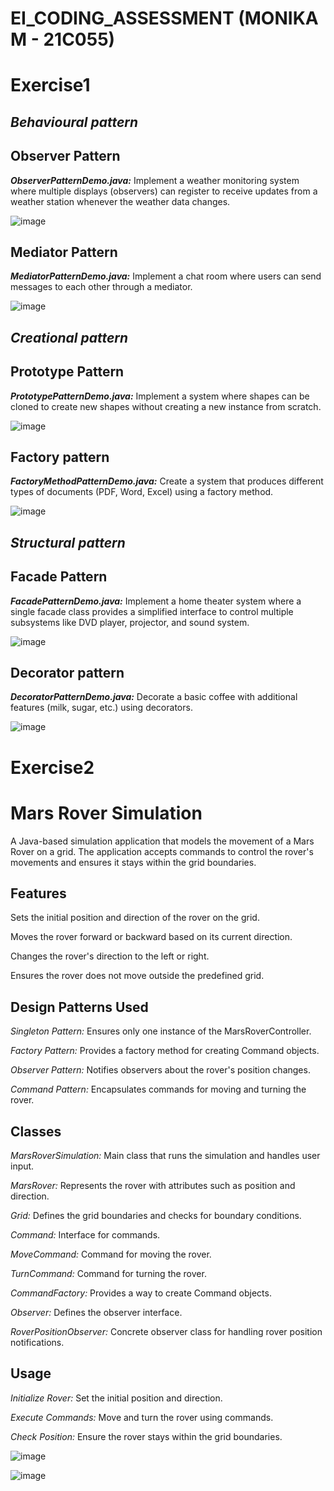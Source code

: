 # EI_CODING_ASSESSMENT (MONIKA M - 21C055)

# Exercise1

## *Behavioural pattern*

## Observer Pattern

***ObserverPatternDemo.java:***  Implement a weather monitoring system where multiple displays (observers) can register to receive updates from a weather station whenever the weather data changes.

![image](https://github.com/user-attachments/assets/cb65f1c7-5dff-4d29-b948-0bee208c8781)

## Mediator Pattern

***MediatorPatternDemo.java:*** Implement a chat room where users can send messages to each other through a mediator.

![image](https://github.com/user-attachments/assets/3e23bcac-a860-405c-af74-13ec2a5837d4)

## *Creational pattern*

## Prototype Pattern

***PrototypePatternDemo.java:*** Implement a system where shapes can be cloned to create new shapes without creating a new instance from scratch. 

![image](https://github.com/user-attachments/assets/d67dc638-6894-4321-9da4-2fc049b689b3)

## Factory pattern

***FactoryMethodPatternDemo.java:*** Create a system that produces different types of documents (PDF, Word, Excel) using a factory method.

![image](https://github.com/user-attachments/assets/add6db1a-074f-4eca-ac73-ca3923b83c52)

## *Structural pattern*

## Facade Pattern

***FacadePatternDemo.java:*** Implement a home theater system where a single facade class provides a simplified interface to control multiple subsystems like DVD player, projector, and sound system.

![image](https://github.com/user-attachments/assets/cf493548-d4e0-4da0-ade0-a61d8240e1c2)

## Decorator pattern

***DecoratorPatternDemo.java:*** Decorate a basic coffee with additional features (milk, sugar, etc.) using decorators.

![image](https://github.com/user-attachments/assets/56dfb04a-add3-4d9e-bfe1-ad85b0bc74f1)

# Exercise2

# Mars Rover Simulation

A Java-based simulation application that models the movement of a Mars Rover on a grid. The application accepts commands to control the rover's movements and ensures it stays within the grid boundaries.


## Features

Sets the initial position and direction of the rover on the grid.

Moves the rover forward or backward based on its current direction.

Changes the rover's direction to the left or right.

Ensures the rover does not move outside the predefined grid.


## Design Patterns Used

*Singleton Pattern:* Ensures only one instance of the MarsRoverController.

*Factory Pattern:* Provides a factory method for creating Command objects.

*Observer Pattern:* Notifies observers about the rover's position changes.

*Command Pattern:* Encapsulates commands for moving and turning the rover.

## Classes

*MarsRoverSimulation:* Main class that runs the simulation and handles user input.

*MarsRover:* Represents the rover with attributes such as position and direction.

*Grid:* Defines the grid boundaries and checks for boundary conditions.

*Command:* Interface for commands.

*MoveCommand:* Command for moving the rover.

*TurnCommand:* Command for turning the rover.

*CommandFactory:* Provides a way to create Command objects.

*Observer:* Defines the observer interface.

*RoverPositionObserver:* Concrete observer class for handling rover position notifications.

## Usage

*Initialize Rover:* Set the initial position and direction.

*Execute Commands:* Move and turn the rover using commands.

*Check Position:* Ensure the rover stays within the grid boundaries.

![image](https://github.com/user-attachments/assets/aecbe7dc-e3fb-4635-8072-f9df8e928918)

![image](https://github.com/user-attachments/assets/22d31111-67e8-4e40-9e62-5470d6f1805f)
